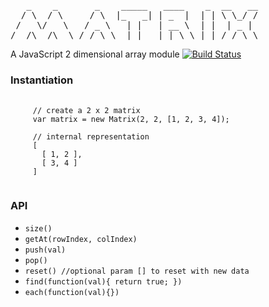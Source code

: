 <pre>
   _    _       _    _____   ____    _  __   __
  / \  / \     / \  |_   _| | _  |  | | \ \_/ /
 /   \/   \   / _ \   | |   | __ \  | |  | _ | 
/__/\__/\__\ /_/ \_\  |_|   |_| \_\ |_| /_/ \_\
</pre>

A JavaScript 2 dimensional array module
[![Build Status](https://travis-ci.org/mparke/matrix.png?branch=master)](https://travis-ci.org/mparke/matrix)

### Instantiation
<pre>
   <code>
     // create a 2 x 2 matrix
     var matrix = new Matrix(2, 2, [1, 2, 3, 4]);
     
     // internal representation
     [
       [ 1, 2 ],
       [ 3, 4 ]
     ]
   </code>
</pre>

### API
- <code>size()</code>
- <code>getAt(rowIndex, colIndex)</code>
- <code>push(val)</code>
- <code>pop()</code>
- <code>reset() //optional param [] to reset with new data</code>
- <code>find(function(val){ return true; })</code>
- <code>each(function(val){})</code>
